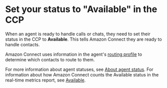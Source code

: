 # Set your status to "Available" in the CCP<a name="set-status-available"></a>

When an agent is ready to handle calls or chats, they need to set their status in the CCP to **Available**\. This tells Amazon Connect they are ready to handle contacts\.

Amazon Connect uses information in the agent's [routing profile](routing-profiles.md) to determine which contacts to route to them\.

For more information about agent statuses, see [About agent status](metrics-agent-status.md)\. For information about how Amazon Connect counts the Available status in the real\-time metrics report, see [Available](real-time-metrics-definitions.md#available-real-time)\.